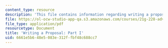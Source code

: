 ```yaml
---
content_type: resource
description: 'This file contains information regarding writing a proposal: Part I.'
file: https://ol-ocw-studio-app-qa.s3.amazonaws.com/courses/21g-228-advanced-workshop-in-writing-for-social-sciences-and-architecture-els-spring-2007/6661e5b648e5083e312ffbf48c688cc7_MIT21G.228S07_proposal.pdf
file_type: application/pdf
resourcetype: Document
title: 'Writing a Proposal: Part I'
uid: 6661e5b6-48e5-083e-312f-fbf48c688cc7
---
```

